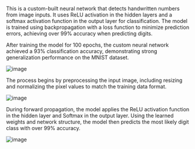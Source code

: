 
This is a custom-built neural network that detects handwritten numbers from image inputs. It uses ReLU activation in the hidden layers and a softmax activation function in the output layer for classification. The model is trained using backpropagation with a loss function to minimize prediction errors, achieving over 99% accuracy when predicting digits.

After training the model for 100 epochs, the custom neural network achieved a 93% classification accuracy, demonstrating strong generalization performance on the MNIST dataset.

![image](https://github.com/user-attachments/assets/91184897-456f-499a-a45c-8b708916a055)

The process begins by preprocessing the input image, including resizing and normalizing the pixel values to match the training data format.

![image](https://github.com/user-attachments/assets/39bb7102-4218-44a3-8a01-4cac3ac752be)

During forward propagation, the model applies the ReLU activation function in the hidden layer and Softmax in the output layer. Using the learned weights and network structure, the model then predicts the most likely digit class with over 99% accuracy.

![image](https://github.com/user-attachments/assets/8e082818-b156-4ef9-8b46-e3e98840439f)

